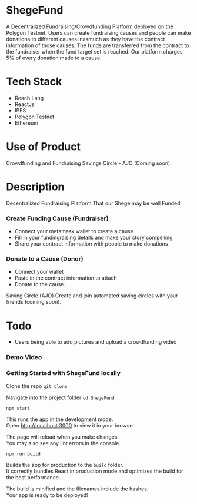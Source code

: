 # ShegeFund
A Decentralized Fundraising/Crowdfunding Platform deployed on the Polygon Testnet. Users can create fundraising causes and people can make donations to different causes inasmuch as they have the contract information of those causes. The funds are transferred from the contract to the fundraiser when the fund target set is reached. Our platform charges 5% of every donation made to a cause.

# Tech Stack
- Reach Lang
- ReactJs
- IPFS
- Polygon Testnet
- Ethereum

# Use of Product
Crowdfunding and Fundraising
Savings Circle - AJO (Coming soon).

# Description
Decentralized Fundraising Platform That our Shege may be well Funded

### Create Funding Cause (Fundraiser)
- Connect your metamask wallet to create a cause
- Fill in your fundingraising details and make your story compelling
- Share your contract information with people to make donations

### Donate to a Cause (Donor)
- Connect your wallet
- Paste in the contract information to attach
- Donate to the cause. 

Saving Circle (AJO)
Create and join automated saving circles with your friends (coming soon).

# Todo
- Users being able to add pictures and upload a crowdfunding video

### Demo Video

### Getting Started with ShegeFund locally

Clone the repo `git clone`

Navigate into the project folder `cd ShegeFund`

`npm start`

This runs the app in the development mode.\
Open [http://localhost:3000](http://localhost:3000) to view it in your browser.

The page will reload when you make changes.\
You may also see any lint errors in the console.

`npm run build`

Builds the app for production to the `build` folder.\
It correctly bundles React in production mode and optimizes the build for the best performance.

The build is minified and the filenames include the hashes.\
Your app is ready to be deployed!
